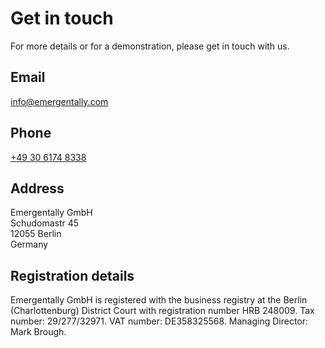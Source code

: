 # Get in touch

For more details or for a demonstration, please get in touch with us.

<b-row>
  <b-col md="6">
    <h2>Email</h2>
    <p><a href="mailto:info@emergentally.com">info@emergentally.com</a></p>
    <h2>Phone</h2>
    <p><a href="tel:+493061748338">+49 30 6174 8338</a></p>
  </b-col>
  <b-col md="6">
    <h2>Address</h2>
    <p>Emergentally GmbH<br />
      Schudomastr 45<br />
      12055 Berlin<br />
      Germany</p>
    </b-col>
</b-row>

## Registration details

Emergentally GmbH is registered with the business registry at the Berlin (Charlottenburg) District Court with registration number HRB 248009. Tax number: 29/277/32971. VAT number: DE358325568. Managing Director: Mark Brough.